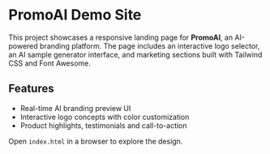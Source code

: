 # PromoAI Demo Site

This project showcases a responsive landing page for **PromoAI**, an AI-powered branding platform. The page includes an interactive logo selector, an AI sample generator interface, and marketing sections built with Tailwind CSS and Font Awesome.

## Features

- Real-time AI branding preview UI
- Interactive logo concepts with color customization
- Product highlights, testimonials and call-to-action

Open `index.html` in a browser to explore the design.
